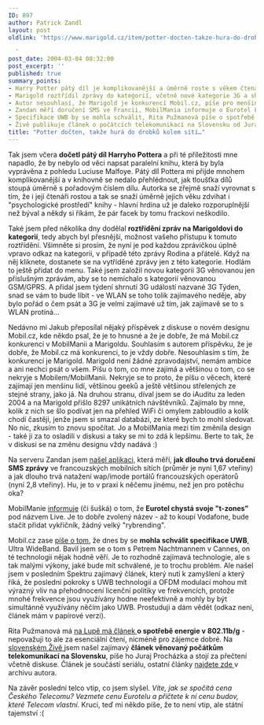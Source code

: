 ```yaml
---
ID: 897
author: Patrick Zandl
layout: post
oldlink: 'https://www.marigold.cz/item/potter-docten-takze-hura-do-drobku-kolem-siti

  '
post_date: 2004-03-04 08:32:00
post_excerpt: ''
published: true
summary_points:
- Harry Potter pátý díl je komplikovanější a úměrně roste s věkem čtenářů.
- Marigold roztřídil zprávy do kategorií, včetně nové kategorie 3G a shrnutí 3G Týden.
- Autor nesouhlasí, že Marigold je konkurencí Mobil.cz, píše pro menšinu geeků.
- Zandan měří doručení SMS ve Francii, MobilMania informuje o Eurotel Live.
- Specifikace UWB by se mohla schválit, Rita Pužmanová píše o spotřebě energie 802.11b/g.
- Živě publikuje článek o počátcích telekomunikací na Slovensku od Juraje Procházky.
title: "Potter dočten, takže hurá do drobků kolem sítí…"
---
```


<p>
Tak jsem včera <STRONG>dočetl pátý díl Harryho Pottera</STRONG> a při té příležitosti mne napadlo, že by nebylo od věci napsat paralelní knihu, která by byla vyprávěna z pohledu Luciuse Malfoye. Pátý díl Pottera mi přijde mnohem komplikovanější a v knihovně se nedalo přehlédnout, jak tloušťka dílů stoupá úměrně s pořadovým číslem dílu. Autorka se zřejmě snaží vyrovnat s tím, že i její čtenáři rostou a tak se snaží úměrně jejich věku zdvihat i "psychologické prostředí" knihy - hlavní hrdina už je daleko rozporuplnější než býval a někdy si říkám, že pár facek by tomu frackovi neškodilo.</p>

<p>
Také jsem před několika dny dodělal <STRONG>roztřídění zpráv na Marigoldovi do kategorií</STRONG>, tedy abych byl přesnější, možnost vašeho přístupu k tomuto roztřídění. Všimněte si prosím, že nyní je pod každou zprávičkou úplně vpravo odkaz na kategorii, v případě této zprávy Rodina a přátelé. Když na něj kliknete, dostanete se na vytříděné zprávy jen z této kategorie. Hodlám to ještě přidat do menu. Také jsem založil novou kategorii 3G věnovanou jen příslušným zprávám, aby se to nemíchalo s kategorií věnovanou GSM/GPRS. A přidal jsem týdení shrnutí 3G událostí nazvané 3G Týden, snad se vám to bude líbit - ve WLAN se toho tolik zajímavého neděje, aby bylo pořád o čem psát a 3G je velmi zajímavé už tím, jak zajímavě se to s WLAN protíná...</p>

<p>
Nedávno mi Jakub přeposílal nějaký příspěvek z diskuse o novém designu Mobil.cz, kde někdo psal, že je to hnusné a že je dobře, že má Mobil.cz konkurenci v MobilManii a Marigoldu. Souhlasím s autorem příspěvku, že je dobře, že Mobil.cz má konkurenci, to je vždy dobře. Nesouhlasím s tím, že konkurencí je Marigold. Marigold není žádné zpravodajství, nemám ambice a ani nechci psát o všem. Píšu o tom, co mne zajímá a většinou o tom, co se nekryje s Mobilem/MobilManii. Nekryje se to proto, že píšu o věcech, které zajímají jen menšinu lidí, většinou geeků a ještě většinou střelených ze stejné strany, jako já. Na druhou stranu, díval jsem se do iAuditu za leden 2004 a na Marigold přišlo 8297 unikátních návštěvníků. Zajímalo by mne, kolik z nich se šlo podívat jen na přehled WiFi či omylem zabloudilo a kolik chodí častěji, jenže jsem si smazal databázi, ze které bych to mohl sledovat. No nic, zkusím to znovu spočítat. Jo a MobilMania mezi tím změnila design - také ji za to osladili v diskusi a taky se mi to zdá k lepšímu. Berte to tak, že v diskusi se na změnu designu vždy nadává :)</p>

<p>
Na serveru Zandan jsem <A href="http://test.zandan.com/website/mdw_operators.asp#sms" target=_blank>našel aplikaci,</A> která měří, <STRONG>jak dlouho trvá doručení SMS zprávy</STRONG> ve francouzských mobilních sítích (průměr je nyní 1,67 vteřiny) a jak dlouho trvá natažení wap/imode portálů francouzských operátorů (nyní 2,8 vteřiny). Hu, je to v praxi k něčemu jinému, než jen pro potěchu oka?</p>

<p>
MobilManie <A href="http://www.mobilmania.cz/Bleskovky/AR.asp?ARI=106725" target=_blank>informuje</A>&#160;(či šušká)&#160;o tom, že <STRONG>Eurotel chystá svoje "t-zones"</STRONG> pod názvem Live. Je to dobře zvolený název - až to koupí Vodafone, bude stačit přidat vykřičník, žádný velký "rybrending". </p>

<p>
Mobil.cz zase <A href="http://mobil.idnes.cz/mobilni_komunikace/mobilni_technologie/uwbcsp040302.html" target=_blank>píše o tom</A>, že dnes by se <STRONG>mohla schválit specifikace UWB</STRONG>, Ultra WideBand. Bavil jsem se o tom s Petrem Nachtmannem v Cannes, on té technologii nějak hodně věří. Je to rozhodně zajímavá technologie, ale s tak malými výkony, jaké bude mít schválené, je to trochu problém. Ale našel jsem v posledním Spektru zajímavý článek, který nutí k zamyšlení a který říká, že poslední pokroky s UWB technologií a OFDM modulací mohou mít výrazný vliv na přehodnocení licenční politiky ve frekvencích, protože mnohé frekvence jsou využívány hodne neefektivně a mohly by být simultánně využívány něčím jako UWB. Prostuduji a dám vědět (odkaz není, článek mám v papírové verzi).</p>

<p>
Rita Pužmanová má <A href="http://www.lupa.cz/clanek.php3?show=3256" target=_blank>na Lupě má článek </A><STRONG>o spotřebě energie v 802.11b/g</STRONG> - nepovažuji to ale za esenciální čtení, nicméně pro zájemce dobré. Na <A href="http://www.zive.sk/H/Mobil/Ar.asp?ARI=107784&amp;CAI=2134" target=_blank>slovenském Živě </A>jsem našel zajímavý <STRONG>článek věnovaný počátkům telekomunikací na Slovensku</STRONG>, píše ho Juraj Procházka a stojí za přečtení včetně diskuse. Článek je součástí seriálu, ostatní články <A href="http://www.zive.sk/Authors/default.asp?AUI=512" target=_blank>najdete zde </A>v archivu autora. </p>

<p>
Na závěr poslední telco vtip, co jsem slyšel. <EM>Víte, jak se spočítá cena Českého Telecomu? Vezmete cenu Eurotelu a přičtete k ní cenu budov, které Telecom vlastní.</EM> Kruci, teď mi někdo píše, že to není vtip, ale státní tajemství :(</p>